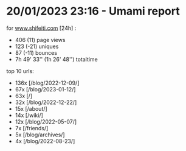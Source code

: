 # 20/01/2023 23:16 - Umami report
for www.shifeiti.com [24h] :

 - 406 (11) page views
 - 123 (-21) uniques
 - 87 (-11) bounces
 - 7h 49' 33'' (1h 26' 48'') totaltime


top 10 urls:
 - 136x [/blog/2022-12-09/]
 - 67x [/blog/2023-01-12/]
 - 63x [/]
 - 32x [/blog/2022-12-22/]
 - 15x [/about/]
 - 14x [/wiki/]
 - 12x [/blog/2022-05-07/]
 - 7x [/friends/]
 - 5x [/blog/archives/]
 - 4x [/blog/2022-08-23/]


